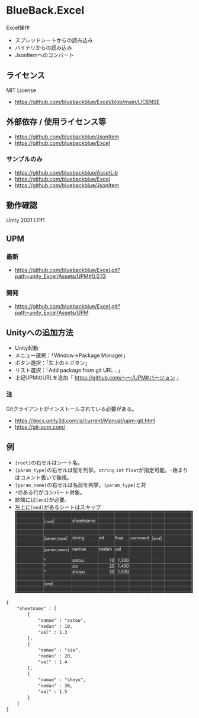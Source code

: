 # BlueBack.Excel
Excel操作
* スプレッドシートからの読み込み
* バイナリからの読み込み
* JsonItemへのコンバート

## ライセンス
MIT License
* https://github.com/bluebackblue/Excel/blob/main/LICENSE

## 外部依存 / 使用ライセンス等
* https://github.com/bluebackblue/JsonItem
* https://github.com/bluebackblue/Excel
### サンプルのみ
* https://github.com/bluebackblue/AssetLib
* https://github.com/bluebackblue/Excel
* https://github.com/bluebackblue/JsonItem

## 動作確認
Unity 2021.1.11f1

## UPM
### 最新
* https://github.com/bluebackblue/Excel.git?path=unity_Excel/Assets/UPM#0.0.13
### 開発
* https://github.com/bluebackblue/Excel.git?path=unity_Excel/Assets/UPM

## Unityへの追加方法
* Unity起動
* メニュー選択：「Window->Package Manager」
* ボタン選択：「左上の＋ボタン」
* リスト選択：「Add package from git URL...」
* 上記UPMのURLを追加「 https://github.com/～～/UPM#バージョン 」
### 注
Gitクライアントがインストールされている必要がある。
* https://docs.unity3d.com/ja/current/Manual/upm-git.html
* https://git-scm.com/

## 例
* ```[root]```の右セルはシート名。
* ```[param_type]```の右セルは型を列挙。```string``` ```int``` ```float```が指定可能。```-```始まりはコメント扱いで無視。
* ```[param_name]```の右セルは名前を列挙。```[param_type]```と対
* ```*```のある行がコンバート対象。
* 終端には```[end]```が必要。
* 左上に```[end]```があるシートはスキップ
![Sample01](/sample00.png)
```
{
	"sheetname" : [
		{
			"namae" : "satou",
			"nedan" : 10,
			"val" : 1.3
		},
		{
			"namae" : "sio",
			"nedan" : 20,
			"val" : 1.4
		},
		{
			"namae" : "shoyu",
			"nedan" : 30,
			"val" : 1.5
		}
	]
}
```

